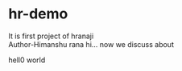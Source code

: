# hr-demo
It is first project of hranaji
<br>Author-Himanshu rana
hi... now we discuss about
<p>hell0 world<p>